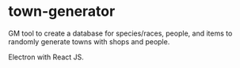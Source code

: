 # town-generator

GM tool to create a database for species/races, people, and items to randomly generate towns with shops and people.

Electron with React JS.
